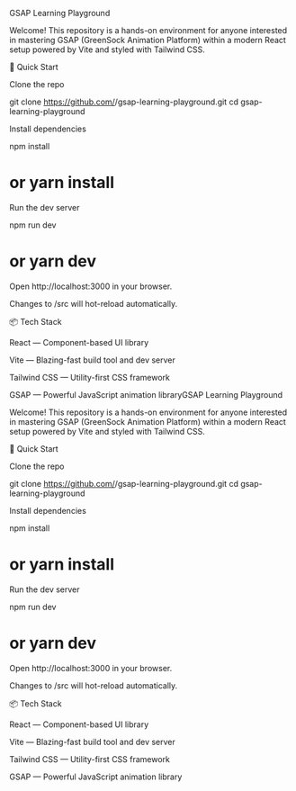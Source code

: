 GSAP Learning Playground

Welcome! This repository is a hands-on environment for anyone interested in mastering GSAP (GreenSock Animation Platform) within a modern React setup powered by Vite and styled with Tailwind CSS.

🚀 Quick Start

Clone the repo

git clone https://github.com/<your-username>/gsap-learning-playground.git
cd gsap-learning-playground

Install dependencies

npm install

# or yarn install

Run the dev server

npm run dev

# or yarn dev

Open http://localhost:3000 in your browser.

Changes to /src will hot-reload automatically.

📦 Tech Stack

React — Component-based UI library

Vite — Blazing-fast build tool and dev server

Tailwind CSS — Utility-first CSS framework

GSAP — Powerful JavaScript animation libraryGSAP Learning Playground

Welcome! This repository is a hands-on environment for anyone interested in mastering GSAP (GreenSock Animation Platform) within a modern React setup powered by Vite and styled with Tailwind CSS.

🚀 Quick Start

Clone the repo

git clone https://github.com/<your-username>/gsap-learning-playground.git
cd gsap-learning-playground

Install dependencies

npm install

# or yarn install

Run the dev server

npm run dev

# or yarn dev

Open http://localhost:3000 in your browser.

Changes to /src will hot-reload automatically.

📦 Tech Stack

React — Component-based UI library

Vite — Blazing-fast build tool and dev server

Tailwind CSS — Utility-first CSS framework

GSAP — Powerful JavaScript animation library
